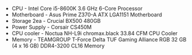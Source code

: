 - CPU - Intel Core i5-8600K 3.6 GHz 6-Core Processor
- Motherboard - Asus Prime Z370-A ATX LGA1151 Motherboard
- Storage 2ea - Crucial BX500 480GB
- Power Supply - Corsair CS450M
- CPU cooler - Noctua NH-L9i chromax.black 33.84 CFM CPU Cooler
- Memory - TEAMGROUP T-Force Delta TUF Gaming Alliance RGB 32 GB (4 x 16 GB) DDR4-3200 CL16 Memory
